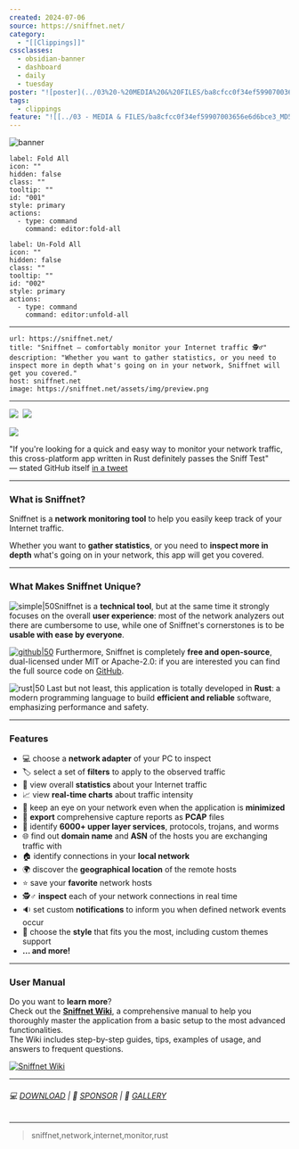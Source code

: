 ```yaml
---
created: 2024-07-06
source: https://sniffnet.net/
category:
  - "[[Clippings]]"
cssclasses:
  - obsidian-banner
  - dashboard
  - daily
  - tuesday
poster: "![poster](../03%20-%20MEDIA%20&%20FILES/ba8cfcc0f34ef59907003656e6d6bce3_MD5.png)"
tags:
  - clippings
feature: "![[../03 - MEDIA & FILES/ba8cfcc0f34ef59907003656e6d6bce3_MD5.png]]"
---
```


![banner](../03%20-%20MEDIA%20&%20FILES/ba8cfcc0f34ef59907003656e6d6bce3_MD5.png)

```meta-bind-button
label: Fold All
icon: ""
hidden: false
class: ""
tooltip: ""
id: "001"
style: primary
actions:
  - type: command
    command: editor:fold-all
```

```meta-bind-button
label: Un-Fold All
icon: ""
hidden: false
class: ""
tooltip: ""
id: "002"
style: primary
actions:
  - type: command
    command: editor:unfold-all
```

***

```cardlink
url: https://sniffnet.net/
title: "Sniffnet — comfortably monitor your Internet traffic 🕵️♂️"
description: "Whether you want to gather statistics, or you need to inspect more in depth what's going on in your network, Sniffnet will get you covered."
host: sniffnet.net
image: https://sniffnet.net/assets/img/preview.png
```

***
[![](../03%20-%20MEDIA%20&%20FILES/617b0e4a221ca2a5273b43751c9bbe73_MD5.svg)](https://github.com/GyulyVGC/sniffnet "GitHub")  [![](../03%20-%20MEDIA%20&%20FILES/d3ea0d55d0d0f032ce8014a38a61d7c7_MD5.svg)](https://sniffnet.net/download "Download")

	

![](../03%20-%20MEDIA%20&%20FILES/594c9666a19ed1b8255f18a0e3288132_MD5.png)

"If you're looking for a quick and easy way to monitor your network traffic, this cross-platform app written in Rust definitely passes the Sniff Test"  
— stated GitHub itself [in a tweet](https://twitter.com/github/status/1605652851245649931)

***

### What is Sniffnet?

Sniffnet is a **network monitoring tool** to help you easily keep track of your Internet traffic.

Whether you want to **gather statistics**, or you need to **inspect more in depth** what's going on in your network, this app will get you covered.

***

### What Makes Sniffnet Unique?

![simple|50](../03%20-%20MEDIA%20&%20FILES/2a15c4b703319ab95805db4e1395f19a_MD5.svg)Sniffnet is a **technical tool**, but at the same time it strongly focuses on the overall **user experience**: most of the network analyzers out there are cumbersome to use, while one of Sniffnet's cornerstones is to be **usable with ease by everyone**.

[![github|50](../03%20-%20MEDIA%20&%20FILES/8a9ad9d40471737b1d22c7a31260ee62_MD5.svg "GitHub")](https://github.com/GyulyVGC/sniffnet) Furthermore, Sniffnet is completely **free and open-source**, dual-licensed under MIT or Apache-2.0: if you are interested you can find the full source code on [GitHub](https://github.com/GyulyVGC/sniffnet).

![rust|50](../03%20-%20MEDIA%20&%20FILES/222376e066a63c924289a9bccd0fb27a_MD5.svg) Last but not least, this application is totally developed in **Rust**: a modern programming language to build **efficient and reliable** software, emphasizing performance and safety.

***

### Features

- 💻 choose a **network adapter** of your PC to inspect
- 🏷️ select a set of **filters** to apply to the observed traffic
- 📖 view overall **statistics** about your Internet traffic
- 📈 view **real-time charts** about traffic intensity
- 📌 keep an eye on your network even when the application is **minimized**
- 📁 **export** comprehensive capture reports as **PCAP** files
- 🔎 identify **6000+ upper layer services**, protocols, trojans, and worms
- 🌐 find out **domain name** and **ASN** of the hosts you are exchanging traffic with
- 🏠 identify connections in your **local network**
- 🌍 discover the **geographical location** of the remote hosts
- ⭐ save your **favorite** network hosts
- 🕵️♂️ **inspect** each of your network connections in real time
- 🔉 set custom **notifications** to inform you when defined network events occur
- 🎨 choose the **style** that fits you the most, including custom themes support
- **… and more!**

***

### User Manual

Do you want to **learn more**?  
Check out the [**Sniffnet Wiki**](https://github.com/GyulyVGC/sniffnet/wiki), a comprehensive manual to help you thoroughly master the application from a basic setup to the most advanced functionalities.  
The Wiki includes step-by-step guides, tips, examples of usage, and answers to frequent questions.

[![](../03%20-%20MEDIA%20&%20FILES/e81ed7c2057123376ae8aaef008db937_MD5.svg "Sniffnet Wiki")](https://github.com/GyulyVGC/sniffnet/wiki)

***

###### 💻 [DOWNLOAD](https://sniffnet.net/download/) | 💖 [SPONSOR](https://sniffnet.net/sponsor/) | 📸 [GALLERY](https://sniffnet.net/gallery/)

***

> sniffnet,network,internet,monitor,rust
